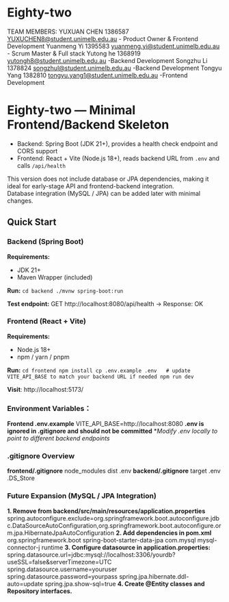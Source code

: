 # Eighty-two
TEAM MEMBERS:
YUXUAN CHEN 1386587 YUXUCHEN8@student.unimelb.edu.au  - Product Owner & Frontend Development
Yuanmeng Yi 1395583 yuanmeng.yi@student.unimelb.edu.au - Scrum Master & Full stack
Yutong he 1368919 yutongh8@student.unimelb.edu.au -Backend Development
Songzhu Li 1378824 songzhul@student.unimelb.edu.au -Backend Development
Tongyu Yang 1382810 tongyu.yang1@student.unimelb.edu.au -Frontend Development 

# Eighty-two — Minimal Frontend/Backend Skeleton
- Backend: Spring Boot (JDK 21+), provides a health check endpoint and CORS support  
- Frontend: React + Vite (Node.js 18+), reads backend URL from `.env` and calls `/api/health`  

This version does not include database or JPA dependencies, making it ideal for early-stage API and frontend-backend integration.  
Database integration (MySQL / JPA) can be added later with minimal changes.


## Quick Start
### Backend (Spring Boot)
**Requirements:**
- JDK 21+
- Maven Wrapper (included)

**Run:**
`cd backend
./mvnw spring-boot:run`

**Test endpoint:**
GET http://localhost:8080/api/health
→ Response: OK

### Frontend (React + Vite)
**Requirements:**
- Node.js 18+
- npm / yarn / pnpm

**Run:**
`cd frontend
npm install
cp .env.example .env   # update VITE_API_BASE to match your backend URL if needed
npm run dev`

**Visit**:
http://localhost:5173/

### Environment Variables：
**Frontend .env.example**
VITE_API_BASE=http://localhost:8080
**.env is ignored in .gitignore and should not be committed**
**Modify .env locally to point to different backend endpoints*


### .gitignore Overview
**frontend/.gitignore**
node_modules
dist
.env
**backend/.gitignore**
target
.env
.DS_Store

### Future Expansion (MySQL / JPA Integration)
**1. Remove from backend/src/main/resources/application.properties**
spring.autoconfigure.exclude=org.springframework.boot.autoconfigure.jdbc.DataSourceAutoConfiguration,org.springframework.boot.autoconfigure.orm.jpa.HibernateJpaAutoConfiguration
**2. Add dependencies in pom.xml**
<dependency>
    <groupId>org.springframework.boot</groupId>
    <artifactId>spring-boot-starter-data-jpa</artifactId>
</dependency>
<dependency>
    <groupId>com.mysql</groupId>
    <artifactId>mysql-connector-j</artifactId>
    <scope>runtime</scope>
</dependency>
**3. Configure datasource in application.properties:**
spring.datasource.url=jdbc:mysql://localhost:3306/yourdb?useSSL=false&serverTimezone=UTC
spring.datasource.username=youruser
spring.datasource.password=yourpass
spring.jpa.hibernate.ddl-auto=update
spring.jpa.show-sql=true
**4. Create @Entity classes and Repository interfaces.**
